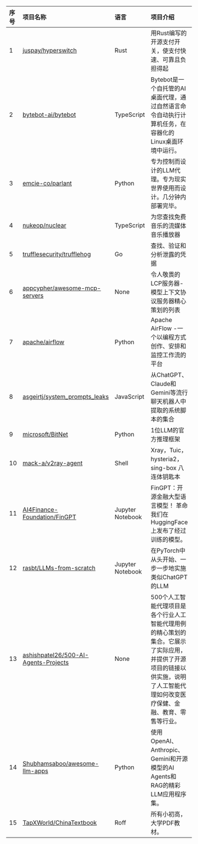 |序号|项目名称|语言|项目介绍|趋势Star|当前Star|热度|创建时间|
|:---|:---|:---|:---|:---|:---|:---|:---|
|1|[juspay/hyperswitch](https://github.com/juspay/hyperswitch)|Rust|用Rust编写的开源支付开关，使支付快速、可靠且负担得起|1705|28368|519|2022-10-17|
|2|[bytebot-ai/bytebot](https://github.com/bytebot-ai/bytebot)|TypeScript|Bytebot是一个自托管的AI桌面代理，通过自然语言命令自动执行计算机任务，在容器化的Linux桌面环境中运行。|475|5592|156|2025-02-03|
|3|[emcie-co/parlant](https://github.com/emcie-co/parlant)|Python|专为控制而设计的LLM代理。专为现实世界使用而设计。几分钟内部署完毕。|268|9117|86|2024-02-15|
|4|[nukeop/nuclear](https://github.com/nukeop/nuclear)|TypeScript|为您查找免费音乐的流媒体音乐播放器|220|14465|67|2016-09-22|
|5|[trufflesecurity/trufflehog](https://github.com/trufflesecurity/trufflehog)|Go|查找、验证和分析泄露的凭据|209|20907|65|2016-12-31|
|6|[appcypher/awesome-mcp-servers](https://github.com/appcypher/awesome-mcp-servers)|None|令人敬畏的LCP服务器-模型上下文协议服务器精心策划的列表|185|4463|60|2024-11-28|
|7|[apache/airflow](https://github.com/apache/airflow)|Python|Apache AirFlow -一个以编程方式创作、安排和监控工作流的平台|181|42108|57|2015-04-13|
|8|[asgeirtj/system_prompts_leaks](https://github.com/asgeirtj/system_prompts_leaks)|JavaScript|从ChatGPT、Claude和Gemini等流行聊天机器人中提取的系统脚本的集合|149|19150|48|2025-05-03|
|9|[microsoft/BitNet](https://github.com/microsoft/BitNet)|Python|1位LLM的官方推理框架|153|21554|48|2024-08-05|
|10|[mack-a/v2ray-agent](https://github.com/mack-a/v2ray-agent)|Shell|Xray，Tuic，hysteria2，sing-box 八连体钥匙本|148|17076|48|2019-11-06|
|11|[AI4Finance-Foundation/FinGPT](https://github.com/AI4Finance-Foundation/FinGPT)|Jupyter Notebook|FinGPT：开源金融大型语言模型！  革命    我们在HuggingFace上发布了经过训练的模型。|155|17417|48|2023-02-11|
|12|[rasbt/LLMs-from-scratch](https://github.com/rasbt/LLMs-from-scratch)|Jupyter Notebook|在PyTorch中从头开始、一步一步地实施类似ChatGPT的LLM|136|69139|46|2023-07-23|
|13|[ashishpatel26/500-AI-Agents-Projects](https://github.com/ashishpatel26/500-AI-Agents-Projects)|None|500个人工智能代理项目是各个行业人工智能代理用例的精心策划的集合。它展示了实际应用，并提供了开源项目的链接以供实施，说明了人工智能代理如何改变医疗保健、金融、教育、零售等行业。|117|10065|45|2024-12-20|
|14|[Shubhamsaboo/awesome-llm-apps](https://github.com/Shubhamsaboo/awesome-llm-apps)|Python|使用OpenAI、Anthropic、Gemini和开源模型的AI Agents和RAG的精彩LLM应用程序集。|119|66368|42|2024-04-29|
|15|[TapXWorld/ChinaTextbook](https://github.com/TapXWorld/ChinaTextbook)|Roff|所有小初高，大学PDF教材。|126|48572|41|2020-01-05|
